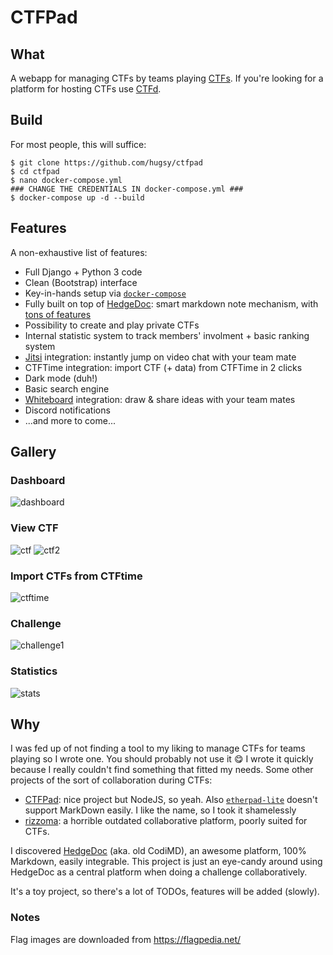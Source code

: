# CTFPad

## What

A webapp for managing CTFs by teams playing [CTFs](https://en.wikipedia.org/wiki/Wargame_(hacking)). If you're looking for a platform for hosting CTFs use [CTFd](https://github.com/ctfd/ctfd).




## Build


For most people, this will suffice:

```
$ git clone https://github.com/hugsy/ctfpad
$ cd ctfpad
$ nano docker-compose.yml
### CHANGE THE CREDENTIALS IN docker-compose.yml ###
$ docker-compose up -d --build
```

## Features

A non-exhaustive list of features:

 - Full Django + Python 3 code
 - Clean (Bootstrap) interface
 - Key-in-hands setup via [`docker-compose`](https://docs.docker.com/compose)
 - Fully built on top of [HedgeDoc](https://github.com/hedgedoc/hedgedoc): smart markdown note mechanism, with [tons of features](https://demo.hedgedoc.org/features)
 - Possibility to create and play private CTFs
 - Internal statistic system to track members' involment + basic ranking system
 - [Jitsi](https://meet.jit.si) integration: instantly jump on video chat with your team mate
 - CTFTime integration: import CTF (+ data) from CTFTime in 2 clicks
 - Dark mode (duh!)
 - Basic search engine
 - [Whiteboard](https://github.com/cracker0dks/whiteboard) integration: draw & share ideas with your team mates
 - Discord notifications
 - ...and more to come...


## Gallery

### Dashboard

![dashboard](https://i.imgur.com/vWvgjQ1.png)

### View CTF

![ctf](https://i.imgur.com/kEJo9Jj.png)
![ctf2](https://i.imgur.com/fe3vvfC.png)

### Import CTFs from CTFtime

![ctftime](https://i.imgur.com/TnOupMe.png)


### Challenge

![challenge1](https://i.imgur.com/YRvXs3u.png)


### Statistics

![stats](https://i.imgur.com/PGsPztU.png)





## Why

I was fed up of not finding a tool to my liking to manage CTFs for teams playing so I wrote one. You should probably not use it 😋 I wrote it quickly because I really couldn't find something that fitted my needs. Some other projects of the sort of collaboration during CTFs:

 - [CTFPad](https://github.com/StratumAuhuur/CTFPad): nice project but NodeJS, so yeah. Also  [`etherpad-lite`](https://yopad.eu) doesn't support MarkDown easily. I like the name, so I took it shamelessly
 - [rizzoma](http://rizzoma.com/): a horrible outdated collaborative platform, poorly suited for CTFs.

I discovered [HedgeDoc](https://demo.hedgedoc.org/features?both) (aka. old CodiMD), an awesome platform, 100% Markdown, easily integrable. This project is just an eye-candy around using HedgeDoc as a central platform when doing a challenge collaboratively.

It's a toy project, so there's a lot of TODOs, features will be added (slowly).

### Notes

Flag images are downloaded from https://flagpedia.net/
